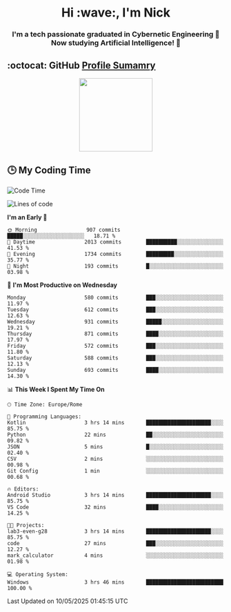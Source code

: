 <h1 align="center">Hi :wave:, I'm Nick</h1>

<h3 align="center">I'm a tech passionate graduated in Cybernetic Engineering 🤖<br>
Now studying Artificial Intelligence! 🧠</h3>


## :octocat: GitHub <a href="https://github.com/vn7n24fzkq/github-profile-summary-cards">Profile Sumamry</a>

<p align="center">
   <img style="height:170px;display:inline-block"  src="http://github-profile-summary-cards.vercel.app/api/cards/profile-details?username=CodeClimberNT&theme=github_dark" />
<!--    <img style="height:170px;display:inline-block"  src="http://github-profile-summary-cards.vercel.app/api/cards/repos-per-language?username=CodeClimberNT&theme=github_dark&exclude=" /> -->
</p>

 ## :clock3: My Coding Time 
 
<!--START_SECTION:waka-->
![Code Time](http://img.shields.io/badge/Code%20Time-550%20hrs%206%20mins-blue)

![Lines of code](https://img.shields.io/badge/From%20Hello%20World%20I%27ve%20Written-5.0%20million%20lines%20of%20code-blue)

**I'm an Early 🐤** 

```text
🌞 Morning                907 commits         █████░░░░░░░░░░░░░░░░░░░░   18.71 % 
🌆 Daytime                2013 commits        ██████████░░░░░░░░░░░░░░░   41.53 % 
🌃 Evening                1734 commits        █████████░░░░░░░░░░░░░░░░   35.77 % 
🌙 Night                  193 commits         █░░░░░░░░░░░░░░░░░░░░░░░░   03.98 % 
```
📅 **I'm Most Productive on Wednesday** 

```text
Monday                   580 commits         ███░░░░░░░░░░░░░░░░░░░░░░   11.97 % 
Tuesday                  612 commits         ███░░░░░░░░░░░░░░░░░░░░░░   12.63 % 
Wednesday                931 commits         █████░░░░░░░░░░░░░░░░░░░░   19.21 % 
Thursday                 871 commits         ████░░░░░░░░░░░░░░░░░░░░░   17.97 % 
Friday                   572 commits         ███░░░░░░░░░░░░░░░░░░░░░░   11.80 % 
Saturday                 588 commits         ███░░░░░░░░░░░░░░░░░░░░░░   12.13 % 
Sunday                   693 commits         ████░░░░░░░░░░░░░░░░░░░░░   14.30 % 
```


📊 **This Week I Spent My Time On** 

```text
🕑︎ Time Zone: Europe/Rome

💬 Programming Languages: 
Kotlin                   3 hrs 14 mins       █████████████████████░░░░   85.75 % 
Python                   22 mins             ██░░░░░░░░░░░░░░░░░░░░░░░   09.82 % 
JSON                     5 mins              █░░░░░░░░░░░░░░░░░░░░░░░░   02.40 % 
CSV                      2 mins              ░░░░░░░░░░░░░░░░░░░░░░░░░   00.98 % 
Git Config               1 min               ░░░░░░░░░░░░░░░░░░░░░░░░░   00.68 % 

🔥 Editors: 
Android Studio           3 hrs 14 mins       █████████████████████░░░░   85.75 % 
VS Code                  32 mins             ████░░░░░░░░░░░░░░░░░░░░░   14.25 % 

🐱‍💻 Projects: 
lab3-even-g28            3 hrs 14 mins       █████████████████████░░░░   85.75 % 
code                     27 mins             ███░░░░░░░░░░░░░░░░░░░░░░   12.27 % 
mark_calculator          4 mins              ░░░░░░░░░░░░░░░░░░░░░░░░░   01.98 % 

💻 Operating System: 
Windows                  3 hrs 46 mins       █████████████████████████   100.00 % 
```


 Last Updated on 10/05/2025 01:45:15 UTC
<!--END_SECTION:waka-->

